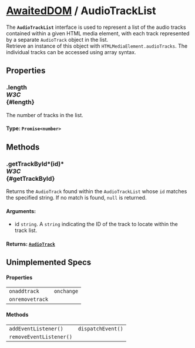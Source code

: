 # [AwaitedDOM](/docs/basic-interfaces/awaited-dom) <span>/</span> AudioTrackList

<div class='overview'><span class="seoSummary">The <strong><code>AudioTrackList</code></strong> interface is used to represent a list of the audio tracks contained within a given HTML media element, with each track represented by a separate <code>AudioTrack</code> object in the list.</span></div>

<div class='overview'>Retrieve an instance of this object with <code>HTMLMediaElement.audioTracks</code>.&nbsp;The individual tracks can be accessed using array syntax.</div>

## Properties

### .length <div class="specs"><i>W3C</i></div> {#length}

The number of tracks in the list.

#### **Type**: `Promise<number>`

## Methods

### .getTrackById*(id)* <div class="specs"><i>W3C</i></div> {#getTrackById}

Returns the <code>AudioTrack</code> found within the <code>AudioTrackList</code> whose <code>id</code> matches the specified string. If no match is found, <code>null</code> is returned.

#### **Arguments**:


 - id `string`. A `string` indicating the ID of the track to locate within the track list.

#### **Returns**: [`AudioTrack`](./audio-track)

## Unimplemented Specs

#### Properties

 |   |   | 
 | --- | --- | 
 | `onaddtrack` | `onchange`
`onremovetrack` |  | 

#### Methods

 |   |   | 
 | --- | --- | 
 | `addEventListener()` | `dispatchEvent()`
`removeEventListener()` |  | 
